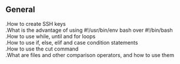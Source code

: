 ## General

.How to create SSH keys\
.What is the advantage of using #!/usr/bin/env bash over #!/bin/bash\
.How to use while, until and for loops\
.How to use if, else, elif and case condition statements\
.How to use the cut command\
.What are files and other comparison operators, and how to use them
